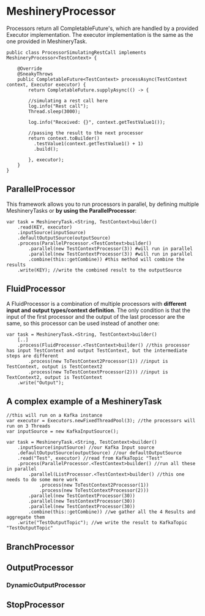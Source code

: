 # MeshineryProcessor

Processors return all CompletableFuture's, which are handled by a provided Executor implementation. The executor
implementation is the same as the one provided in MeshineryTask.

    public class ProcessorSimulatingRestCall implements MeshineryProcessor<TestContext> {

        @Override
        @SneakyThrows
        public CompletableFuture<TestContext> processAsync(TestContext context, Executor executor) {
            return CompletableFuture.supplyAsync(() -> {
      
            //simulating a rest call here
            log.info("Rest call");
            Thread.sleep(3000);
          
            log.info("Received: {}", context.getTestValue1());
      
            //passing the result to the next processor
            return context.toBuilder()
              .testValue1(context.getTestValue1() + 1)
              .build();
      
            }, executor);
        }
    }

## ParallelProcessor

This framework allows you to run processors in parallel, by defining multiple MeshineryTasks or **by using the
ParallelProcessor**:

    var task = MeshineryTask.<String, TestContext>builder()
        .read(KEY, executor)
        .inputSource(inputSource)
        .defaultOutputSource(outputSource)
        .process(ParallelProcessor.<TestContext>builder()
            .parallel(new TestContextProcessor(3)) #will run in parallel
            .parallel(new TestContextProcessor(3)) #will run in parallel
            .combine(this::getCombine)) #this method will combine the results
        .write(KEY); //write the combined result to the outputSource

## FluidProcessor

A FluidProcessor is a combination of multiple processors with **different input and output types/context definition**.
The only condition is that the input of the first processor and the output of the last processor are the same, so this
processor can be used instead of another one:

    var task = MeshineryTask.<String, TestContext>builder()
        [..]
        .process(FluidProcessor.<TestContext>builder() //this processor has input TestContext and output TestContext, but the intermediate steps are different
            .process(new ToTestContext2Processor(1)) //input is TestContext, output is TestContext2
            .process(new ToTestContextProcessor(2))) //input is TextContext2, output is TestContext
        .write("Output");

## A complex example of a MeshineryTask

    //this will run on a Kafka instance
    var executor = Executors.newFixedThreadPool(3); //the processors will run on 3 Threads
    var inputSource = new KafkaInputSource();

    var task = MeshineryTask.<String, TestContext>builder() 
        .inputSource(inputSource) //our Kafka Input source
        .defaultOutputSource(outputSource) //our defaultOutputSource
        .read("Test", executor) //read from KafkaTopic "Test"
        .process(ParallelProcessor.<TestContext>builder() //run all these in parallel
            .parallel(ListProcessor.<TestContext>builder() //this one needs to do some more work
                .process(new ToTestContext2Processor(1))
                .process(new ToTestContextProcessor(2)))
            .parallel(new TestContextProcessor(30))
            .parallel(new TestContextProcessor(30))
            .parallel(new TestContextProcessor(30))
            .combine(this::getCombine)) //we gather all the 4 Results and aggregate them
        .write("TestOutputTopic"); //we write the result to KafkaTopic "TestOutputTopic"

## BranchProcessor

## OutputProcessor

### DynamicOutputProcessor

## StopProcessor

